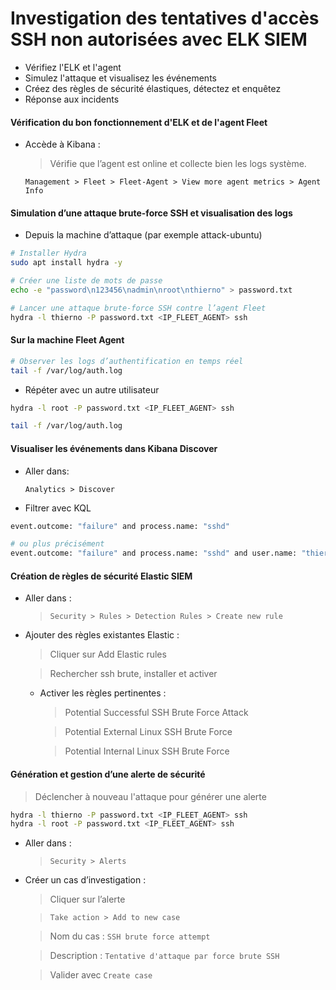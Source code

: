 # Investigation des tentatives d'accès SSH non autorisées avec ELK SIEM

- Vérifiez l'ELK et l'agent
- Simulez l'attaque et visualisez les événements
- Créez des règles de sécurité élastiques, détectez et enquêtez
- Réponse aux incidents

#### Vérification du bon fonctionnement d'ELK et de l'agent Fleet

- Accède à Kibana :

  > Vérifie que l’agent est online et collecte bien les logs système.

  `Management > Fleet > Fleet-Agent > View more agent metrics > Agent Info`

#### Simulation d’une attaque brute-force SSH et visualisation des logs

- Depuis la machine d’attaque (par exemple attack-ubuntu)

```sh
# Installer Hydra
sudo apt install hydra -y

# Créer une liste de mots de passe
echo -e "password\n123456\nadmin\nroot\nthierno" > password.txt

# Lancer une attaque brute-force SSH contre l’agent Fleet
hydra -l thierno -P password.txt <IP_FLEET_AGENT> ssh
```

#### Sur la machine Fleet Agent

```sh
# Observer les logs d’authentification en temps réel
tail -f /var/log/auth.log
```

- Répéter avec un autre utilisateur

```sh
hydra -l root -P password.txt <IP_FLEET_AGENT> ssh
```

```sh
tail -f /var/log/auth.log
```

#### Visualiser les événements dans Kibana Discover

- Aller dans:

  `Analytics > Discover`

- Filtrer avec KQL

```sh
event.outcome: "failure" and process.name: "sshd"

# ou plus précisément
event.outcome: "failure" and process.name: "sshd" and user.name: "thierno"
```

#### Création de règles de sécurité Elastic SIEM

- Aller dans :

  > `Security > Rules > Detection Rules > Create new rule`

- Ajouter des règles existantes Elastic :

  > Cliquer sur Add Elastic rules

  > Rechercher ssh brute, installer et activer

  - Activer les règles pertinentes :

    > Potential Successful SSH Brute Force Attack

    > Potential External Linux SSH Brute Force

    > Potential Internal Linux SSH Brute Force

#### Génération et gestion d’une alerte de sécurité

> Déclencher à nouveau l'attaque pour générer une alerte

```sh
hydra -l thierno -P password.txt <IP_FLEET_AGENT> ssh
hydra -l root -P password.txt <IP_FLEET_AGENT> ssh
```

- Aller dans :

  > `Security > Alerts`

- Créer un cas d’investigation :

  > Cliquer sur l’alerte

  > `Take action > Add to new case`

  > Nom du cas : `SSH brute force attempt`

  > Description : `Tentative d'attaque par force brute SSH`

  > Valider avec `Create case`
